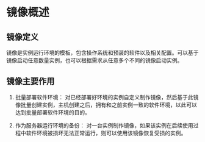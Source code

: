 # 镜像概述
## 镜像定义
镜像是实例运行环境的模板，包含操作系统和预装的软件以及相关配置。可以基于镜像启动任意数量实例，也可以根据需求从任意多个不同的镜像启动实例。

## 镜像主要作用
1. 批量部署软件环境：
对已经部署好环境的实例自定义制作镜像，然后基于此镜像批量创建实例，主机创建之后，拥有和之前实例一致的软件环境，以此可以达到批量部署软件环境的目的。

2. 作为服务器运行环境的备份：
对一台实例制作镜像，如果该实例在后续使用过程中软件环境被损坏无法正常运行，则可以使用该镜像恢复受损的实例。
